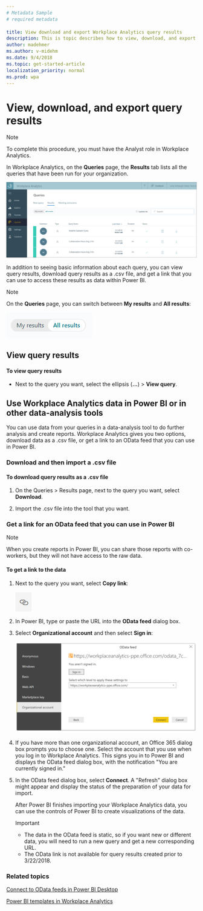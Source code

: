 ```yaml
---
# Metadata Sample
# required metadata

title: View download and export Workplace Analytics query results
description: This is topic describes how to view, download, and export Workplace Analytics query results to PowerBI and other data analysis tools. 
author: madehmer
ms.author: v-midehm
ms.date: 9/4/2018
ms.topic: get-started-article
localization_priority: normal 
ms.prod: wpa
---
```


# View, download, and export query results

   > [!Note]
   > To complete this procedure, you must have the Analyst role in Workplace Analytics.

In Workplace Analytics, on the **Queries** page, the **Results** tab lists all the queries that have been run for your organization.

![Query results tab](../images/wpa/Use/Query-results-tab.png)

In addition to seeing basic information about each query, you can view query results, download query results as a .csv file, and get a link that you can use to access these results as data within Power BI.

   > [!Note]
   > On the **Queries** page, you can switch between **My results** and **All results**:
   
   ![Switch between My results and All results](../images/wpa/Use/My-results-All-results.png)

## View query results

#### To view query results

* Next to the query you want, select the ellipsis (**...**) &gt; **View query**.
  
## Use Workplace Analytics data in Power BI or in other data-analysis tools

You can use data from your queries in a data-analysis tool to do further analysis and create reports. Workplace Analytics gives you two options, download data as a .csv file, or get a link to an OData feed that you can use in Power BI.  

### Download and then import a .csv file

#### To download query results as a .csv file

1. On the Queries &gt; Results page, next to the query you want, select **Download**.

2. Import the .csv file into the tool that you want.  

### Get a link for an OData feed that you can use in Power BI

   > [!Note]
   > When you create reports in Power BI, you can share those reports with co-workers, but they will not have access to the raw data.

#### To get a link to the data

1. Next to the query you want, select **Copy link**:

   ![copy link image](../images/wpa/Use/copy-link.png)

2. In Power BI, type or paste the URL into the **OData feed** dialog box.  

3. Select **Organizational account** and then select **Sign in**:

   ![Sign in to Workplace Analytics organizational account](../images/wpa/Use/OData-feed-sign-in.png)

4. If you have more than one organizational account, an Office 365 dialog box prompts you to choose one. Select the account that you use when you log in to Workplace Analytics. This signs you in to Power BI and displays the OData feed dialog box, with the notification "You are currently signed in."

5. In the OData feed dialog box, select **Connect**. A "Refresh" dialog box might appear and display the status of the preparation of your data for import. 

   After Power BI finishes importing your Workplace Analytics data, you can use the controls of Power BI to create visualizations of the data.
   
   > [!Important]
   > * The data in the OData feed is static, so if you want new or different data, you will need to run a new query and get a new corresponding URL.
   > * The OData link is not available for query results created prior to 3/22/2018.

### Related topics

[Connect to OData feeds in Power BI Desktop](https://docs.microsoft.com/en-us/power-bi/desktop-connect-odata) 

[Power BI templates in Workplace Analytics](../tutorials/power-bi-templates.md)
